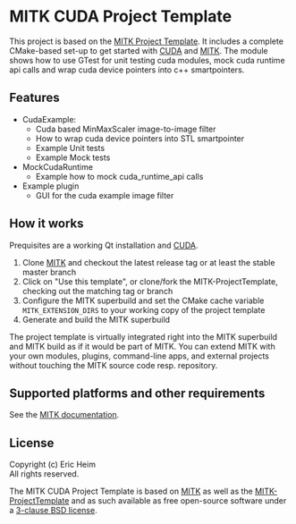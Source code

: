 MITK CUDA Project Template
=========================

This project is based on the [MITK Project Template](https://github.com/MITK/MITK-ProjectTemplate).
It includes a complete CMake-based set-up to get started with [CUDA](https://developer.nvidia.com/cuda-toolkit) and [MITK](https://github.com/MITK/MITK).
The module shows how to use GTest for unit testing cuda modules, mock cuda runtime api calls and
wrap cuda device pointers into c++ smartpointers.

Features
--------

- CudaExample:
  - Cuda based MinMaxScaler image-to-image filter
  - How to wrap cuda device pointers into STL smartpointer
  - Example Unit tests
  - Example Mock tests
- MockCudaRuntime
  - Example how to mock cuda_runtime_api calls
- Example plugin
  - GUI for the cuda example image filter

How it works
------------
Prequisites are a working Qt installation and [CUDA](https://developer.nvidia.com/cuda-toolkit).

1. Clone [MITK](https://github.com/MITK/MITK) and checkout the latest release tag or at least the stable master branch
2. Click on "Use this template", or clone/fork the MITK-ProjectTemplate, checking out the matching tag or branch
3. Configure the MITK superbuild and set the CMake cache variable `MITK_EXTENSION_DIRS` to your working copy of the project template
4. Generate and build the MITK superbuild

The project template is virtually integrated right into the MITK superbuild and MITK build as if it would be part of MITK. You can extend MITK with your own modules, plugins, command-line apps, and external projects without touching the MITK source code resp. repository.

Supported platforms and other requirements
------------------------------------------

See the [MITK documentation](http://docs.mitk.org/2021.10/).

License
-------

Copyright (c) Eric Heim<br>
All rights reserved.

The MITK CUDA Project Template is based on [MITK](https://github.com/MITK/MITK) as well as the [MITK-ProjectTemplate](https://github.com/MITK/MITK-ProjectTemplate/blob/master/) and as such available as free open-source software under a [3-clause BSD license](https://github.com/ericheim/MITK-CudaProjectTemplate/blob/master/LICENSE).

